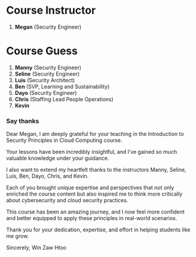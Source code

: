 # Course Instructor

1. **Megan** (Security Engineer)

# Course Guess

1. **Manny** (Security Engineer)
2. **Seline** (Security Engineer)
3. **Luis** (Security Architect)
4. **Ben** (SVP, Learning and Sustainability)
5. **Dayo** (Security Engineer)
6. **Chris** (Staffing Lead People Operations)
7. **Kevin**

### Say thanks

Dear Megan,
I am deeply grateful for your teaching in the Introduction to Security Principles in Cloud Computing course.

Your lessons have been incredibly insightful, and I’ve gained so much valuable knowledge under your guidance.

I also want to extend my heartfelt thanks to the instructors
Manny, Seline, Luis, Ben, Dayo, Chris, and Kevin.

Each of you brought unique expertise and perspectives that not only enriched the course content but also inspired me to think more critically about cybersecurity and cloud security practices.

This course has been an amazing journey, and I now feel more confident and better equipped to apply these principles in real-world scenarios.

Thank you for your dedication, expertise, and effort in helping students like me grow.

Sincerely,
Win Zaw Htoo
